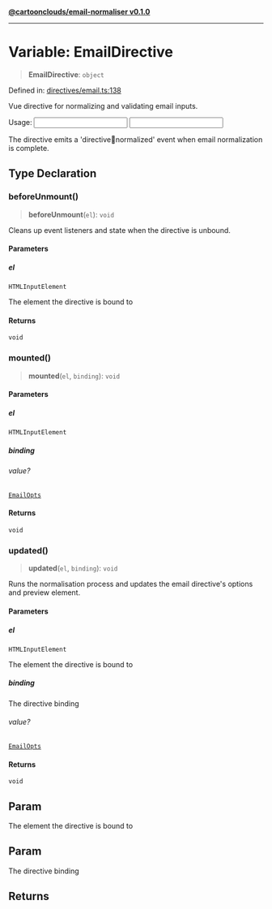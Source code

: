 [**@cartoonclouds/email-normaliser v0.1.0**](../README.md)

***

# Variable: EmailDirective

> **EmailDirective**: `object`

Defined in: [directives/email.ts:138](https://gitlab.com/good-life/glp-frontend/-/blob/main/packages/plugins/email-normaliser/src/directives/email.ts#L138)

Vue directive for normalizing and validating email inputs.

Usage:
<input v-email="{ autoFormat: true, previewSelector: '#emailPreview' }" />
<input v-email="{ onNormalized: (result) => console.log(result) }" />

The directive emits a 'directive:email:normalized' event when email normalization is complete.

## Type Declaration

### beforeUnmount()

> **beforeUnmount**(`el`): `void`

Cleans up event listeners and state when the directive is unbound.

#### Parameters

##### el

`HTMLInputElement`

The element the directive is bound to

#### Returns

`void`

### mounted()

> **mounted**(`el`, `binding`): `void`

#### Parameters

##### el

`HTMLInputElement`

##### binding

###### value?

[`EmailOpts`](../type-aliases/EmailOpts.md)

#### Returns

`void`

### updated()

> **updated**(`el`, `binding`): `void`

Runs the normalisation process and updates the email directive's options and preview element.

#### Parameters

##### el

`HTMLInputElement`

The element the directive is bound to

##### binding

The directive binding

###### value?

[`EmailOpts`](../type-aliases/EmailOpts.md)

#### Returns

`void`

## Param

The element the directive is bound to

## Param

The directive binding

## Returns
